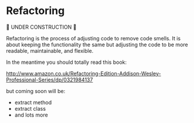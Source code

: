 Refactoring 
==========

:construction: UNDER CONSTRUCTION :construction:

Refactoring is the process of adjusting code to remove code smells.  It is about keeping the functionality the same but adjusting the code to be more readable, maintainable, and flexible.

In the meantime you should totally read this book:

http://www.amazon.co.uk/Refactoring-Edition-Addison-Wesley-Professional-Series/dp/0321984137

but coming soon will be:

* extract method
* extract class
* and lots more

